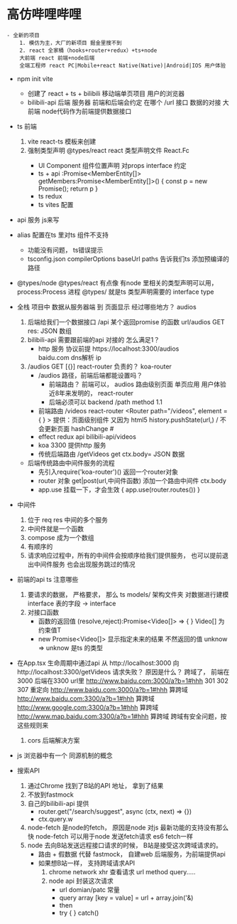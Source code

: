 #  高仿哔哩哔哩  
    - 全新的项目
        1. 模仿为主，大厂的新项目 掘金里搜不到
        2. react 全家桶（hooks+router+redux）+ts+node
        大前端 react 前端+node后端
        全端工程师 react PC|Mobile+react Native(Native)|Android|IOS 用户体验

- npm init vite 
    - 创建了 react + ts + bilibili 移动端单页项目
        用户的浏览器
    - bilibili-api 后端
        服务器
        前端和后端会约定 在哪个 /url  接口  数据的对接
        大前端 node代码作为前端提供数据接口

- ts 前端
    1. vite  react-ts 模板来创建
    2. 强制类型声明
        @types/react  react 类型声明文件  React.Fc<PropTypes>
        - UI Component  组件位置声明  对props  interface 约定
        - ts + api  :Promise<MemberEntity[]>
        getMembers:Promise<MemberEntity[]>() {
            const p = new Promise();
            return p
        }
        - ts  redux
        - ts vites 配置
- api 服务  js来写
- alias 配置在ts 里对ts 组件不支持
    - 功能没有问题， ts错误提示
    - tsconfig.json  compilerOptions
        baseUrl
        paths 告诉我们ts  添加预编译的路径
- @types/node @types/react  有点像
    有node 里相关的类型声明可以用， process:Process 进程
    @types/ 就是ts 类型声明需要的 interface type

- 全栈 项目中 数据从服务器端  到  页面显示
    经过哪些地方？
    audios
    1. 后端给我们一个数据接口 /api  某个返回promise 的函数
        url/audios GET  res: JSON 数组
    2. bilibili-api 需要跟前端的api 对接的 
        怎么满足1？
        - http 服务 协议前提
            https://localhost:3300/audios   
            baidu.com   dns解析   ip
    3. /audios  GET [{}]
        react-router  负责的？
        koa-router
        - /audios  路径，前端后端都能设置吗？
            - 前端路由？ 前端可以， audios  路由级别页面  单页应用
                用户体验 近8年来发明的， react-router
            - 后端必须可以 backend 
                /path   method 1.1
        - 前端路由  /videos  react-router   <Router path="/videos", element = { <Videos/> } > 
            <Link to ="">  提供：页面级别组件
            又因为 html5  history.pushState(url,) / 不会更新页面   hashChange #
        - effect      redux  api  bilibili-api/videos
        - koa  3300  提供http 服务
        - 传统后端路由  /getVideos  get   ctx.body=   JSON 数据
    - 后端传统路由中间件服务的流程
        - 先引入require('koa-router')()  返回一个router对象
        - router 对象 get|post(url,中间件函数)
            添加一个路由中间件 ctx.body
        - app.use 挂载一下，才会生效  { app.use(router.routes()) }
- 中间件
    1. 位于 req  res  中间的多个服务
    2. 中间件就是一个函数
    3. compose  成为一个数组
    4. 有顺序的
    5. 请求响应过程中，所有的中间件会按顺序给我们提供服务，
        也可以提前退出中间件服务  也会出现服务跳过的情况

- 前端的api ts 注意哪些
    1. 要请求的数据， 严格要求， 那么
        ts  models/ 架构文件夹
        对数据进行建模  interface 表的字段 -> interface
    3. 对接口函数
        - 函数的返回值 (resolve,reject):Promise<Video[]> => { }
            Video[] 为约束值T
        - new Promise<Video[]> 显示指定未来的结果 不然返回的值 unknow =>
            unknow 是ts 的类型

- 在App.tsx 生命周期中通过api
    从 http://localhost:3000 向 http://localhost:3300/getVideos 
    请求失败？ 原因是什么？
    跨域了， 前端在3000  后端在3300 
    url里  http://www.baidu.com:3000/a?b=1#hhh  301  302  307 重定向
           http://www.baidu.com:3000/a?b=1#hhh  算跨域
           http://www.baidu.com:3300/a?b=1#hhh  算跨域
           http://www.google.com:3300/a?b=1#hhh  算跨域
           http://www.map.baidu.com:3300/a?b=1#hhh  算跨域
    跨域有安全问题，按这些规则来
    1. cors 
        后端解决方案

- js 浏览器中有一个 同源机制的概念

- 搜索API
    1. 通过Chrome 找到了B站的API 地址， 拿到了结果
    2. 不放到fastmock
    3. 自己的bilibili-api 提供
        - router.get("/search/suggest", async (ctx, next) => {})
        - ctx.query.w 
    4. node-fetch  是node的fetch， 原因是node 对js 最新功能的支持没有那么快
        node-fetch  可以用于node 发送fetch请求 es6 fetch一样
    5. node 去向B站发送远程接口请求的时候， B站是接受这次跨域请求的。
        - 路由 + 假数据   代替 fastmock， 自建web 后端服务，为前端提供api
        - 如果想B站一样， 支持跨域请求API
            1. chrome network xhr 查看请求
                url method query.....
            2. node api  封装这次请求
                - url domian/patc 常量
                - query array [key = value]
                    = url + array.join('&)
                - then 
                - try { } catch()
